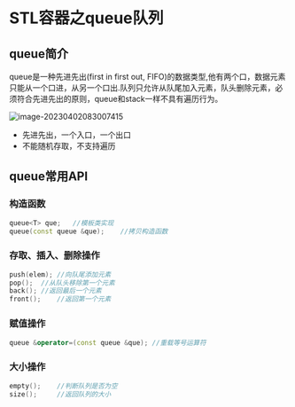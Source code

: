 # STL容器之queue队列

## queue简介

queue是一种先进先出(first in first out, FIFO)的数据类型,他有两个口，数据元素只能从一个口进，从另一个口出.队列只允许从队尾加入元素，队头删除元素，必须符合先进先出的原则，queue和stack一样不具有遍历行为。

![image-20230402083007415](https://happygoing.oss-cn-beijing.aliyuncs.com/img/image-20230402083007415.png)

- 先进先出，一个入口，一个出口
- 不能随机存取，不支持遍历

## queue常用API

### 构造函数

```C++
queue<T> que;	//模板类实现
queue(const queue &que);	//拷贝构造函数
```

### 存取、插入、删除操作

```C++
push(elem);	//向队尾添加元素
pop();	//从队头移除第一个元素
back();	//返回最后一个元素
front();	//返回第一个元素
```

### 赋值操作

```C++
queue &operator=(const queue &que);	//重载等号运算符
```

### 大小操作

```C++
empty();	//判断队列是否为空
size();		//返回队列的大小
```

